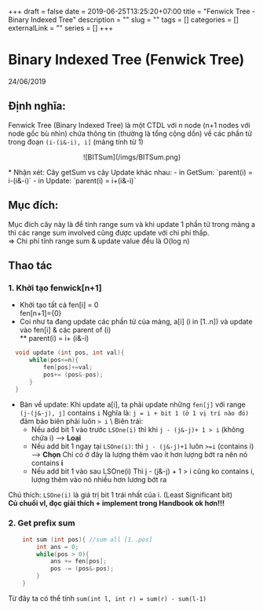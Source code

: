 +++ 
draft = false
date = 2019-06-25T13:25:20+07:00
title = "Fenwick Tree - Binary Indexed Tree"
description = ""
slug = "" 
tags = []
categories = []
externalLink = ""
series = []
+++
# Binary Indexed Tree (Fenwick Tree)
24/06/2019

## Định nghĩa:
Fenwick Tree (Binary Indexed Tree) là một CTDL với n node (n+1 nodes với node gốc bù nhìn) chứa thông tin (thường là tổng cộng dồn) về các phần tử trong đoạn `(i-(i&-i), i]` (mảng tính từ 1)

<p align = "center">
![BITSum](/imgs/BITSum.png)
</p>
* Nhận xét: Cây getSum vs cây Update khác nhau:  
    - in GetSum: `parent(i) = i-(i&-i)`  
    - in Update: `parent(i) = i+(i&-i)`  

## Mục đích:
Mục đích cây này là để tính range sum và khi update 1 phần tử trong mảng a thì các range sum involved cũng được update với chi phí thấp. </br>
=> Chi phí tính range sum & update value đều là O(log n)

## Thao tác
### 1. Khởi tạo fenwick[n+1]
   - Khởi tạo tất cả fen[i] = 0  
        fen[n+1]={0}
   - Coi như ta đang update các phần tử của mảng, a[i] (i in [1..n]) và update vào fen[i] & các parent of (i)  
  ** parent(i) = i+ (i&-i)

  ```cpp
    void update (int pos, int val){
        while(pos<=n){
            fen[pos]+=val;
            pos+= (pos&-pos);
        }
    }
  ```
  * Bàn về update: Khi update a[i], ta phải update những `fen[j]` với range `(j-(j&-j), j]` contains `i`
  Nghĩa là: `j = i + bit 1 (ở 1 vị trí nào đó)` đảm bảo biên phải luôn `> i` \\
  Biên trái:
    + Nếu add bit 1 vào trước `LSOne(i)` thì khi `j - (j&-j)+ 1 > i` (không chứa i) --> **Loại**
    + Nếu add bit 1 ngay tại `LSOne(i)`:
        thì `j - (j&-j)+1` luôn `>=i` (contains i) --> **Chọn**
        Chỉ có ở đây là lượng thêm vào ít hơn lượng bớt ra nên nó contains **i** 
    + Nếu add bit 1 vào sau LSOne(i)
        Thì j - (j&-j) + 1 > i cũng ko contains i, lượng thêm vào nó nhiều hơn lương bớt ra

Chú thích: `LSOne(i)` là giá trị bit 1 trái nhất của i. (Least Significant bit)   
**Củ chuối vl, đọc giải thích + implement trong Handbook ok hơn!!!**

### 2. Get prefix sum
```cpp
    int sum (int pos){ //sum all [1..pos]
        int ans = 0;
        while(pos > 0){
            ans += fen[pos];
            pos -= (pos&-pos);
        }
    }
```
Từ đây ta có thể tính 
`sum(int l, int r) = sum(r) - sum(l-1)`

